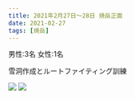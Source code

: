 ```yaml
---
title: 2021年2月27日〜28日 焼岳正面
date: 2021-02-27 
tags: [焼岳]
---
```


男性:3名
女性:1名

雪洞作成とルートファイティング訓練

![](/2021/02/27/20210227/1.jpg)
![](/2021/02/27/20210227/2.jpg)

